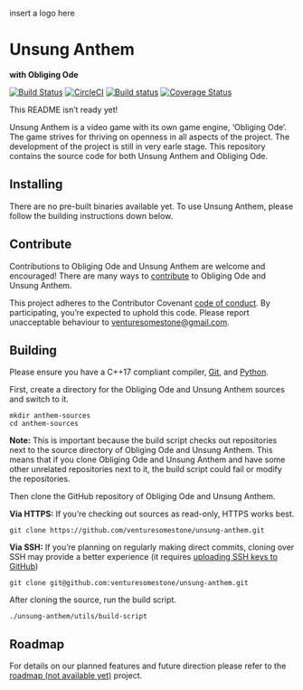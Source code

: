 insert a logo here

# Unsung Anthem
**with Obliging Ode**

[![Build Status](https://travis-ci.org/venturesomestone/unsung-anthem.svg?branch=develop)](https://travis-ci.org/venturesomestone/unsung-anthem) [![CircleCI](https://circleci.com/gh/venturesomestone/unsung-anthem/tree/develop.svg?style=svg)](https://circleci.com/gh/venturesomestone/unsung-anthem/tree/develop) [![Build status](https://ci.appveyor.com/api/projects/status/h387p7t5hw89s8ty/branch/develop?svg=true)](https://ci.appveyor.com/project/venturesomestone/unsung-anthem/branch/develop) [![Coverage Status](https://coveralls.io/repos/github/venturesomestone/unsung-anthem/badge.svg?branch=develop)](https://coveralls.io/github/venturesomestone/unsung-anthem?branch=develop)

This README isn’t ready yet!

Unsung Anthem is a video game with its own game engine, ‘Obliging Ode’. The game strives for thriving on openness in all aspects of the project. The development of the project is still in very earle stage. This repository contains the source code for both Unsung Anthem and Obliging Ode.

## Installing

There are no pre-built binaries available yet. To use Unsung Anthem, please follow the building instructions down below.

## Contribute

Contributions to Obliging Ode and Unsung Anthem are welcome and encouraged! There are many ways to [contribute](https://github.com/venturesomestone/unsung-anthem/blob/develop/CONTRIBUTING.md) to Obliging Ode and Unsung Anthem.

This project adheres to the Contributor Covenant [code of conduct](CODE_OF_CONDUCT.md). By participating, you’re expected to uphold this code. Please report unacceptable behaviour to venturesomestone@gmail.com.

## Building

Please ensure you have a C++17 compliant compiler, [Git](https://git-scm.com), and [Python](https://www.python.org).

First, create a directory for the Obliging Ode and Unsung Anthem sources and switch to it.

    mkdir anthem-sources
    cd anthem-sources

**Note:** This is important because the build script checks out repositories next to the source directory of Obliging Ode and Unsung Anthem. This means that if you clone Obliging Ode and Unsung Anthem and have some other unrelated repositories next to it, the build script could fail or modify the repositories.

Then clone the GitHub repository of Obliging Ode and Unsung Anthem.

**Via HTTPS:** If you’re checking out sources as read-only, HTTPS works best.

    git clone https://github.com/venturesomestone/unsung-anthem.git

**Via SSH:** If you’re planning on regularly making direct commits, cloning over SSH may provide a better experience (it requires [uploading SSH keys to GitHub](https://help.github.com/articles/adding-a-new-ssh-key-to-your-github-account/))

    git clone git@github.com:venturesomestone/unsung-anthem.git

After cloning the source, run the build script.

    ./unsung-anthem/utils/build-script


## Roadmap

For details on our planned features and future direction please refer to the [roadmap (not available yet)](https://github.com/venturesomestone/unsung-anthem) project.
